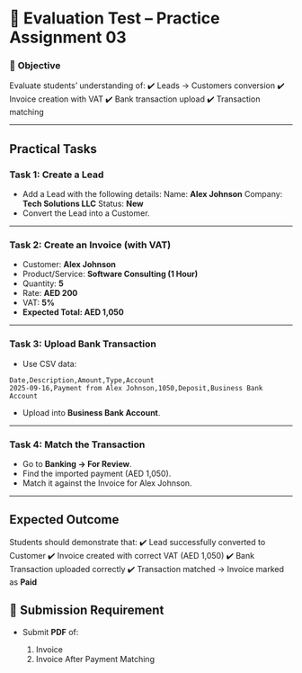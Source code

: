 # 📝 **Evaluation Test – Practice Assignment 03**

### 🎯 **Objective**

Evaluate students’ understanding of:
✔️ Leads → Customers conversion
✔️ Invoice creation with VAT
✔️ Bank transaction upload
✔️ Transaction matching

---

## **Practical Tasks**

### **Task 1: Create a Lead**

* Add a Lead with the following details:
  Name: **Alex Johnson**
  Company: **Tech Solutions LLC**
  Status: **New**
* Convert the Lead into a Customer.

---

### **Task 2: Create an Invoice (with VAT)**

* Customer: **Alex Johnson**
* Product/Service: **Software Consulting (1 Hour)**
* Quantity: **5**
* Rate: **AED 200**
* VAT: **5%**
* **Expected Total: AED 1,050**

---

### **Task 3: Upload Bank Transaction**

* Use CSV data:

```csv
Date,Description,Amount,Type,Account
2025-09-16,Payment from Alex Johnson,1050,Deposit,Business Bank Account
```

* Upload into **Business Bank Account**.

---

### **Task 4: Match the Transaction**

* Go to **Banking → For Review**.
* Find the imported payment (AED 1,050).
* Match it against the Invoice for Alex Johnson.

---

## **Expected Outcome**

Students should demonstrate that:
✔️ Lead successfully converted to Customer
✔️ Invoice created with correct VAT (AED 1,050)
✔️ Bank Transaction uploaded correctly
✔️ Transaction matched → Invoice marked as **Paid**


## 📌 **Submission Requirement**

- Submit **PDF** of:

  1. Invoice
  2. Invoice After Payment Matching